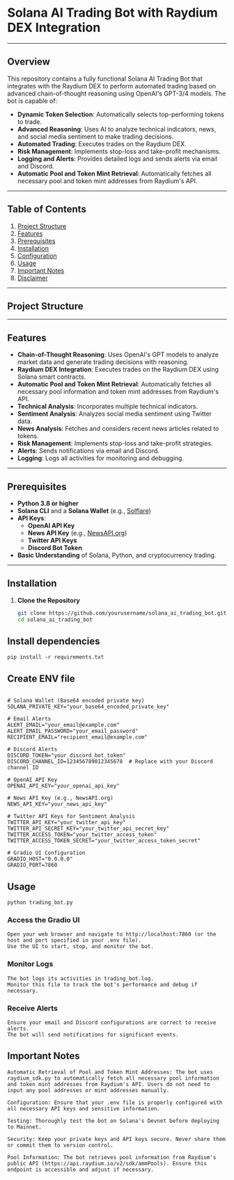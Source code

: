 # Solana AI Trading Bot with Raydium DEX Integration

---

## Overview

This repository contains a fully functional Solana AI Trading Bot that integrates with the Raydium DEX to perform automated trading based on advanced chain-of-thought reasoning using OpenAI's GPT-3/4 models. The bot is capable of:

- **Dynamic Token Selection**: Automatically selects top-performing tokens to trade.
- **Advanced Reasoning**: Uses AI to analyze technical indicators, news, and social media sentiment to make trading decisions.
- **Automated Trading**: Executes trades on the Raydium DEX.
- **Risk Management**: Implements stop-loss and take-profit mechanisms.
- **Logging and Alerts**: Provides detailed logs and sends alerts via email and Discord.
- **Automatic Pool and Token Mint Retrieval**: Automatically fetches all necessary pool and token mint addresses from Raydium's API.

---

## Table of Contents

1. [Project Structure](#project-structure)
2. [Features](#features)
3. [Prerequisites](#prerequisites)
4. [Installation](#installation)
5. [Configuration](#configuration)
6. [Usage](#usage)
7. [Important Notes](#important-notes)
8. [Disclaimer](#disclaimer)

---

## Project Structure


---

## Features

- **Chain-of-Thought Reasoning**: Uses OpenAI's GPT models to analyze market data and generate trading decisions with reasoning.
- **Raydium DEX Integration**: Executes trades on the Raydium DEX using Solana smart contracts.
- **Automatic Pool and Token Mint Retrieval**: Automatically fetches all necessary pool information and token mint addresses from Raydium's API.
- **Technical Analysis**: Incorporates multiple technical indicators.
- **Sentiment Analysis**: Analyzes social media sentiment using Twitter data.
- **News Analysis**: Fetches and considers recent news articles related to tokens.
- **Risk Management**: Implements stop-loss and take-profit strategies.
- **Alerts**: Sends notifications via email and Discord.
- **Logging**: Logs all activities for monitoring and debugging.

---

## Prerequisites

- **Python 3.8 or higher**
- **Solana CLI** and a **Solana Wallet** (e.g., [Solflare](https://solflare.com/))
- **API Keys**:
  - **OpenAI API Key**
  - **News API Key** (e.g., [NewsAPI.org](https://newsapi.org/))
  - **Twitter API Keys**
  - **Discord Bot Token**
- **Basic Understanding** of Solana, Python, and cryptocurrency trading.

---

## Installation

1. **Clone the Repository**

   ```bash
   git clone https://github.com/yourusername/solana_ai_trading_bot.git
   cd solana_ai_trading_bot

## Install dependencies

```pip install -r requirements.txt```

## Create ENV file

```# .env

# Solana Wallet (Base64 encoded private key)
SOLANA_PRIVATE_KEY="your_base64_encoded_private_key"

# Email Alerts
ALERT_EMAIL="your_email@example.com"
ALERT_EMAIL_PASSWORD="your_email_password"
RECIPIENT_EMAIL="recipient_email@example.com"

# Discord Alerts
DISCORD_TOKEN="your_discord_bot_token"
DISCORD_CHANNEL_ID=123456789012345678  # Replace with your Discord channel ID

# OpenAI API Key
OPENAI_API_KEY="your_openai_api_key"

# News API Key (e.g., NewsAPI.org)
NEWS_API_KEY="your_news_api_key"

# Twitter API Keys for Sentiment Analysis
TWITTER_API_KEY="your_twitter_api_key"
TWITTER_API_SECRET_KEY="your_twitter_api_secret_key"
TWITTER_ACCESS_TOKEN="your_twitter_access_token"
TWITTER_ACCESS_TOKEN_SECRET="your_twitter_access_token_secret"

# Gradio UI Configuration
GRADIO_HOST="0.0.0.0"
GRADIO_PORT=7860

```

## Usage

```python trading_bot.py```

### Access the Gradio UI

    Open your web browser and navigate to http://localhost:7860 (or the host and port specified in your .env file).
    Use the UI to start, stop, and monitor the bot.

### Monitor Logs

    The bot logs its activities in trading_bot.log.
    Monitor this file to track the bot's performance and debug if necessary.

### Receive Alerts

    Ensure your email and Discord configurations are correct to receive alerts.
    The bot will send notifications for significant events.

## Important Notes

    Automatic Retrieval of Pool and Token Mint Addresses: The bot uses raydium_sdk.py to automatically fetch all necessary pool information and token mint addresses from Raydium's API. Users do not need to input any pool addresses or mint addresses manually.

    Configuration: Ensure that your .env file is properly configured with all necessary API keys and sensitive information.

    Testing: Thoroughly test the bot on Solana's Devnet before deploying to Mainnet.

    Security: Keep your private keys and API keys secure. Never share them or commit them to version control.

    Pool Information: The bot retrieves pool information from Raydium's public API (https://api.raydium.io/v2/sdk/ammPools). Ensure this endpoint is accessible and adjust if necessary.
